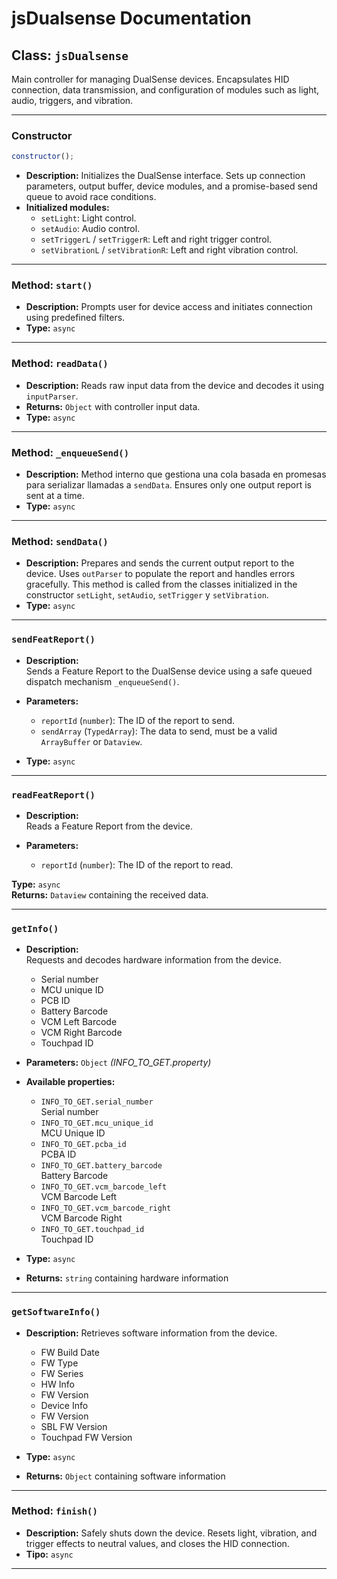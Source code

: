 # jsDualsense Documentation

## Class: `jsDualsense`

Main controller for managing DualSense devices. Encapsulates HID connection, data transmission, and configuration of modules such as light, audio, triggers, and vibration.

---

### Constructor

```js
constructor();
```

- **Description:** Initializes the DualSense interface. Sets up connection parameters, output buffer, device modules, and a promise-based send queue to avoid race conditions.
- **Initialized modules:**
  - `setLight`: Light control.
  - `setAudio`: Audio control.
  - `setTriggerL` / `setTriggerR`: Left and right trigger control.
  - `setVibrationL` / `setVibrationR`: Left and right vibration control.

---

### Method: `start()`

- **Description:** Prompts user for device access and initiates connection using predefined filters.
- **Type:** `async`

---

### Method: `readData()`

- **Description:** Reads raw input data from the device and decodes it using `inputParser`.
- **Returns:** `Object` with controller input data.
- **Type:** `async`

---

### Method: `_enqueueSend()`

- **Description:** Method interno que gestiona una cola basada en promesas para serializar llamadas a `sendData`. Ensures only one output report is sent at a time.
- **Type:** `async`

---

### Method: `sendData()`

- **Description:** Prepares and sends the current output report to the device. Uses `outParser` to populate the report and handles errors gracefully. This method is called from the classes initialized in the constructor `setLight`, `setAudio`, `setTrigger` y `setVibration`.
- **Type:** `async`

---

### `sendFeatReport()`

- **Description:**  
  Sends a Feature Report to the DualSense device using a safe queued dispatch mechanism `_enqueueSend()`.

- **Parameters:**

  - `reportId` (`number`): The ID of the report to send.
  - `sendArray` (`TypedArray`): The data to send, must be a valid `ArrayBuffer` or `Dataview`.

- **Type:** `async`

---

### `readFeatReport()`

- **Description:**  
  Reads a Feature Report from the device.

- **Parameters:**
  - `reportId` (`number`): The ID of the report to read.

**Type:** `async`  
**Returns:** `Dataview` containing the received data.

---

### `getInfo()`

- **Description:**  
   Requests and decodes hardware information from the device.

  - Serial number
  - MCU unique ID
  - PCB ID
  - Battery Barcode
  - VCM Left Barcode
  - VCM Right Barcode
  - Touchpad ID

- **Parameters:** `Object` _(INFO_TO_GET.property)_
- **Available properties:**
  - `INFO_TO_GET.serial_number`<br>
    Serial number
  - `INFO_TO_GET.mcu_unique_id`<br>
    MCU Unique ID
  - `INFO_TO_GET.pcba_id`<br>
    PCBA ID
  - `INFO_TO_GET.battery_barcode`<br>
    Battery Barcode
  - `INFO_TO_GET.vcm_barcode_left`<br>
    VCM Barcode Left
  - `INFO_TO_GET.vcm_barcode_right`<br>
    VCM Barcode Right
  - `INFO_TO_GET.touchpad_id`<br>
    Touchpad ID
- **Type:** `async`
- **Returns:** `string` containing hardware information

---

### `getSoftwareInfo()`

- **Description:**
  Retrieves software information from the device.

  - FW Build Date
  - FW Type
  - FW Series
  - HW Info
  - FW Version
  - Device Info
  - FW Version
  - SBL FW Version
  - Touchpad FW Version

- **Type:** `async`
- **Returns:** `Object` containing software information

---

### Method: `finish()`

- **Description:** Safely shuts down the device. Resets light, vibration, and trigger effects to neutral values, and closes the HID connection.
- **Tipo:** `async`

---
